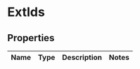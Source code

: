 # ExtIds

## Properties
Name | Type | Description | Notes
------------ | ------------- | ------------- | -------------
